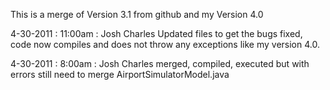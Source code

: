 This is a merge of Version 3.1 from github and my Version 4.0



4-30-2011 : 11:00am : Josh Charles
	Updated files to get the bugs fixed, code now compiles and does
	not throw any exceptions like my version 4.0.

4-30-2011 : 8:00am : Josh Charles
	merged, compiled, executed but with errors
	still need to merge AirportSimulatorModel.java
